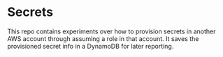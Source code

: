 # Secrets

This repo contains experiments over how to provision secrets in another AWS account through assuming a role in that account. It saves the provisioned secret info in a DynamoDB for later reporting.
